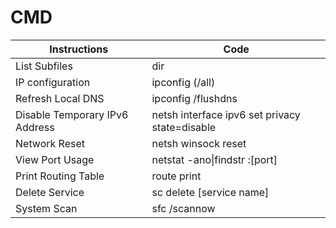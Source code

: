 # CMD

| Instructions | Code |
| --- | --- |
| List Subfiles | dir |
| IP configuration | ipconfig (/all) |
| Refresh Local DNS | ipconfig /flushdns |
| Disable Temporary IPv6 Address | netsh interface ipv6 set privacy state=disable |
| Network Reset | netsh winsock reset |
| View Port Usage | netstat -ano\|findstr :[port] |
| Print Routing Table | route print |
| Delete Service | sc delete [service name] |
| System Scan | sfc /scannow |
